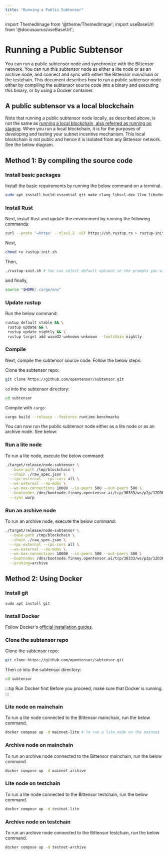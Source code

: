 ```yaml
---
title: "Running a Public Subtensor"
---
```

import ThemedImage from '@theme/ThemedImage';
import useBaseUrl from '@docusaurus/useBaseUrl';

# Running a Public Subtensor

You can run a public subtensor node and synchronize with the Bittensor network. You can run this subtensor node as either a lite node or as an archive node, and connect and sync with either the Bittensor mainchain or the testchain. This document describes how to run a public subtensor node either by compiling the subtensor source code into a binary and executing this binary, or by using a Docker container.

## A public subtensor vs a local blockchain

Note that running a public subtensor node locally, as described above, is not the same as [running a local blockchain, also referred as running on staging](https://github.com/opentensor/bittensor-subnet-template/blob/main/docs/running_on_staging.md). When you run a local blockchain, it is for the purposes of developing and testing your subnet incentive mechanism. This local blockchain is not public and hence it is isolated from any Bittensor network. See the below diagram.

<center>
<ThemedImage
alt="Components of Incentive Mechanism"
sources={{
    light: useBaseUrl('/img/docs/local-subtensor.svg'),
    dark: useBaseUrl('/img/docs/dark-local-subtensor.svg'),
  }}
style={{width: 650}}
/>
</center>


## Method 1: By compiling the source code

### Install basic packages

Install the basic requirements by running the below command on a terminal.

```bash
sudo apt install build-essential git make clang libssl-dev llvm libudev-dev protobuf-compiler -y
```

### Install Rust

Next, install Rust and update the environment by running the following commands:

```bash
curl --proto '=https' --tlsv1.2 -sSf https://sh.rustup.rs > rustup-init.sh
```

Next,

```bash
chmod +x rustup-init.sh
```

Then,

```bash
./rustup-init.sh # You can select default options in the prompts you will be given
```

and finally,

```bash
source "$HOME/.cargo/env"
```

### Update rustup

Run the below command:

```bash
rustup default stable && \
 rustup update && \
 rustup update nightly && \
 rustup target add wasm32-unknown-unknown --toolchain nightly
```

### Compile 

Next, compile the subtensor source code. Follow the below steps:

Clone the subtensor repo:

```bash
git clone https://github.com/opentensor/subtensor.git
```

`cd` into the subtensor directory:

```bash
cd subtensor
```

Compile with `cargo`:

```bash
cargo build --release --features runtime-benchmarks
```

You can now run the public subtensor node either as a lite node or as an archive node. See below:

### Run a lite node

To run a lite node, execute the below command:

```bash
./target/release/node-subtensor \
  --base-path /tmp/blockchain \
  --chain ./raw_spec.json \
  --rpc-external --rpc-cors all \
  --ws-external --no-mdns \
  --ws-max-connections 10000 --in-peers 500 --out-peers 500 \
  --bootnodes /dns/bootnode.finney.opentensor.ai/tcp/30333/ws/p2p/12D3KooWRwbMb85RWnT8DSXSYMWQtuDwh4LJzndoRrTDotTR5gDC \
  --sync warp
``` 

### Run an archive node

To run an archive node, execute the below command:

```bash
./target/release/node-subtensor \
  --base-path /tmp/blockchain \
  --chain ./raw_spec.json \
  --rpc-external --rpc-cors all \
  --ws-external --no-mdns \
  --ws-max-connections 10000 --in-peers 500 --out-peers 500 \
  --bootnodes /dns/bootnode.finney.opentensor.ai/tcp/30333/ws/p2p/12D3KooWRwbMb85RWnT8DSXSYMWQtuDwh4LJzndoRrTDotTR5gDC \
  --pruning=archive
``` 


## Method 2: Using Docker

### Install git

`sudo apt install git`

### Install Docker

Follow Docker's [official installation guides](https://docs.docker.com/engine/install/).

### Clone the subtensor repo

Clone the subtensor repo:

```bash
git clone https://github.com/opentensor/subtensor.git
```

Then `cd` into the subtensor directory:

```bash
cd subtensor
```

:::tip Run Docker first
Before you proceed, make sure that Docker is running.
:::

### Lite node on mainchain

To run a lite node connected to the Bittensor mainchain, run the below command.

```bash
docker compose up -d mainnet-lite # To run a lite node on the mainnet
```

### Archive node on mainchain

To run an archive node connected to the Bittensor mainchain, run the below command.

```bash
docker compose up -d mainnet-archive
```

### Lite node on testchain

To run a lite node connected to the Bittensor testchain, run the below command.

```bash
docker compose up -d testnet-lite
```

### Archive node on testchain

To run an archive node connected to the Bittensor testchain, run the below command.

```bash
docker compose up -d testnet-archive
```




